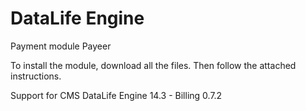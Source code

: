 DataLife Engine
======
Payment module Payeer

To install the module, download all the files.
Then follow the attached instructions.

Support for CMS DataLife Engine 14.3 - Billing 0.7.2